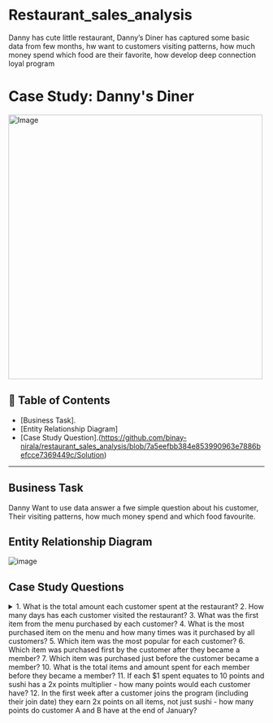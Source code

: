 # Restaurant_sales_analysis
Danny has cute little restaurant, Danny’s Diner  has captured some basic data from few months, hw want to customers visiting patterns, how much money spend which food are their favorite, how develop deep connection loyal program
# Case Study: Danny's Diner

<img src="https://user-images.githubusercontent.com/81607668/127727503-9d9e7a25-93cb-4f95-8bd0-20b87cb4b459.png" alt="Image" width="500" height="520">

## 📑 Table of Contents

- [Business Task].
- [Entity Relationship Diagram]
- [Case Study Question].(https://github.com/binay-nirala/restaurant_sales_analysis/blob/7a5eefbb384e853990963e7886befcce7369449c/Solution)
***

## Business Task
Danny Want to use data answer a fwe simple question about his customer, Their visiting patterns, 
how much money spend and which food favourite.

## Entity Relationship Diagram
![image]()

## Case Study Questions
<details>
<summary>
<Click here to expand !
</summary>
1. What is the total amount each customer spent at the restaurant?
2. How many days has each customer visited the restaurant?
3. What was the first item from the menu purchased by each customer?
4. What is the most purchased item on the menu and how many times was it purchased by all customers?
5. Which item was the most popular for each customer?
6. Which item was purchased first by the customer after they became a member?
7. Which item was purchased just before the customer became a member?
10. What is the total items and amount spent for each member before they became a member?
11. If each $1 spent equates to 10 points and sushi has a 2x points multiplier - how many points would each customer have?
12. In the first week after a customer joins the program (including their join date) they earn 2x points on all items, not just sushi - how many points do customer A and B have at the end of January?
</details>
